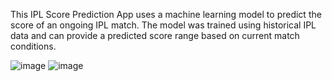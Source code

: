 This IPL Score Prediction App uses a machine learning model to predict the score of an ongoing IPL match. The model was trained using historical IPL data and can provide a predicted score range based on current match conditions.

![image](https://github.com/purvashetye6/IPL-Score-Predictor/assets/103199840/e5d7d9a5-f7a2-49e4-9366-2008abfaabe1)
![image](https://github.com/purvashetye6/IPL-Score-Predictor/assets/103199840/2566c71f-d65f-4073-ac23-8a70f8e9a5e2)
